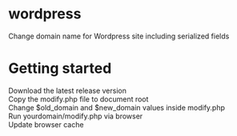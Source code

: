 # wordpress
Change domain name for Wordpress site including serialized fields

<h1>Getting started</h1>
Download the latest release version <br />
Copy the modify.php file to document root<br />
Change $old_domain and $new_domain values inside modify.php<br />
Run yourdomain/modify.php via browser<br />
Update browser cache

